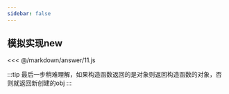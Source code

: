 ```yaml
---
sidebar: false
---
```


## 模拟实现new

<<< @/markdown/answer/11.js

:::tip
最后一步稍难理解，如果构造函数返回的是对象则返回构造函数的对象，否则就返回新创建的obj
:::